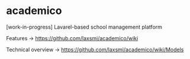 # academico
[work-in-progress] Lavarel-based school management platform

Features -> https://github.com/laxsmi/academico/wiki

Technical overview -> https://github.com/laxsmi/academico/wiki/Models
